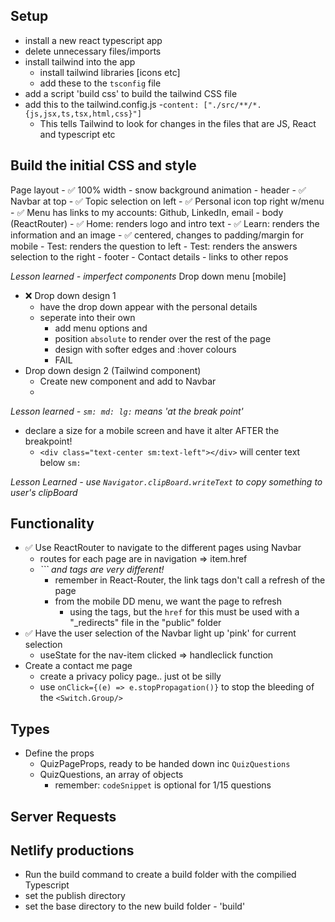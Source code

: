 ## Setup
- install a new react typescript app
- delete unnecessary files/imports 
- install tailwind into the app
    - install tailwind libraries [icons etc]
    - add these to the ```tsconfig``` file
- add a script 'build css' to build the tailwind CSS file
- add this to the tailwind.config.js
    -```content: ["./src/**/*.{js,jsx,ts,tsx,html,css}"]```
    - This tells Tailwind to look for changes in the files that are JS, React and typescript etc

## Build the initial CSS and style
Page layout
    - ✅ 100% width
    - snow background animation 
    - header
        - ✅ Navbar at top
        - ✅ Topic selection on left
        - ✅ Personal icon top right w/menu
            - ✅ Menu has links to my accounts: Github, LinkedIn, email
    - body (ReactRouter)
        - ✅ Home: renders logo and intro text
        - ✅ Learn: renders the information and an image
            - ✅ centered, changes to padding/margin for mobile
        - Test: renders the question to left
        - Test: renders the answers selection to the right
    - footer
        - Contact details
        - links to other repos

*Lesson learned - imperfect components*
Drop down menu [mobile] 
- ❌ Drop down design 1
    - have the drop down appear with the personal details
    - seperate into their own </div>
        - add menu options and </Links>
        - position ```absolute``` to render over the rest of the page
        - design with softer edges and :hover colours
        - FAIL
- Drop down design 2 (Tailwind component)
    - Create new component and add to Navbar
    - 

*Lesson learned - ```sm: md: lg:``` means 'at the break point'*
- declare a size for a mobile screen and have it alter AFTER the breakpoint!  
    - ```<div class="text-center sm:text-left"></div>``` will center text below ```sm:```

*Lesson Learned - use ```Navigator.clipBoard.writeText``` to copy something to user's clipBoard*



## Functionality
- ✅ Use ReactRouter to navigate to the different pages using Navbar
    - routes for each page are in navigation => item.href
    - *```<Link> and <a> tags are very different!*
        - remember in React-Router, the link tags don't call a refresh of the page
        - from the mobile DD menu, we want the page to refresh
            + using the <a> tags, but the ```href``` for this must be used with a "_redirects" file in the "public" folder
- ✅ Have the user selection of the Navbar light up 'pink' for current selection
    - useState for the nav-item clicked => handleclick function
- Create a contact me page
    - create a privacy policy page.. just ot be silly
    - use ```onClick={(e) => e.stopPropagation()}``` to stop the bleeding of the ```<Switch.Group/>```

## Types
- Define the props
    - QuizPageProps, ready to be handed down inc ```QuizQuestions```
    - QuizQuestions, an array of objects
        + remember: ```codeSnippet``` is optional for 1/15 questions


## Server Requests

## Netlify productions
- Run the build command to create a build folder with the compilied Typescript
- set the publish directory
- set the base directory to the new build folder - 'build'
